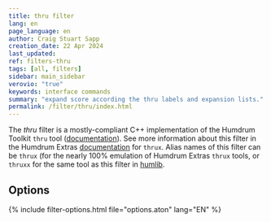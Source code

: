 ```yaml
---
title: thru filter
lang: en
page_language: en
author: Craig Stuart Sapp
creation_date: 22 Apr 2024
last_updated:
ref: filters-thru
tags: [all, filters]
sidebar: main_sidebar
verovio: "true"
keywords: interface commands 
summary: "expand score according the thru labels and expansion lists."
permalink: /filter/thru/index.html
---
```


The *thru* filter is a mostly-compliant C++ implementation of the
Humdrum Toolkit `thru` tool (<a target="_blank"
href="https://www.humdrum.org/tool/thru">documentation</a>).  See
more information about this filter in the Humdrum Extras <a
target="_blank"
href="https://extras.humdrum.org/man/thrux">documentation</a> for
`thrux`.  Alias names of this filter can be `thrux` (for the nearly
100% emulation of Humdrum Extras `thrux` tools, or `thruxx` for the
same tool as this filter in <a target="_blank"
href="https://github.com/craigsapp/humlib">humlib</a>.


## Options ##

{% include filter-options.html file="options.aton" lang="EN" %}


